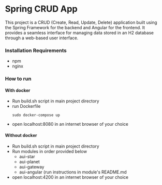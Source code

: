<h1>Spring CRUD App</h1>
This project is a CRUD (Create, Read, Update, Delete) application built using the Spring Framework for the backend and Angular for the frontend. It provides a seamless interface for managing data stored in an H2 database through a web-based user interface.
<h3>Installation Requirements</h3>
<ul>
   <li>npm</li>
   <li>nginx</li> 
</ul>
<h3>How to run</h3>
<h4>With docker</h4>
<ul>
<li>Run build.sh script in main project directory</li>
<li>run Dockerfile</li>

    sudo docker-compose up
<li>open <a>localhost:8080</a> in an internet browser of your choice</li>
</ul>
<h4>Without docker</h4>
<ul>
<li>Run build.sh script in main project directory</li>
<li>Run modules in order provided below
    <ul>
        <li>aui-star</li>
        <li>aui-planet</li>
        <li>aui-gateway</li>
    <li>aui-angular (run instructions in module's README.md</li>
    </ul>
</li>
<li>open <a>localhost:4200</a> in an internet browser of your choice</li>
</ul>

